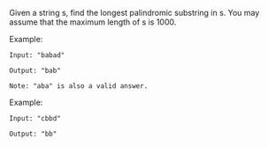 Given a string s, find the longest palindromic substring in s. You may assume that the maximum length of s is 1000.

Example:

    Input: "babad"
    
    Output: "bab"
    
    Note: "aba" is also a valid answer.

 

Example:

    Input: "cbbd"
    
    Output: "bb"


